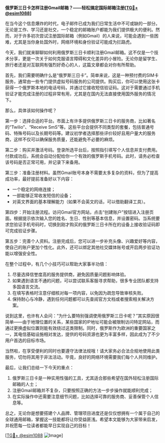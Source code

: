 **俄罗斯三日卡怎样注册Gmail邮箱？——轻松搞定国际邮箱注册[[TG💪+ @esim1088](https://t.me/s/esim1088)]**

在当今这个信息爆炸的时代，电子邮件已成为我们日常生活中不可或缺的一部分。无论是工作、学习还是社交，一个稳定的邮箱账户都能为我们提供极大的便利。然而，对于许多初次尝试注册国际邮箱（例如Gmail）的人来说，可能会遇到一些困难，尤其是当你身处国外时，网络环境和身份验证可能成为拦路虎。

今天，我们就来聊聊如何利用俄罗斯三日卡顺利注册Gmail邮箱。这不仅是一个技术分享，更是一次关于如何克服语言障碍和文化差异的小冒险。无论你是留学生、旅行者还是对互联网有强烈好奇心的人，这篇文章都会对你有所帮助。

首先，我们需要明确什么是“俄罗斯三日卡”。简单来说，这是一种预付费的SIM卡服务，通常由一些专门提供虚拟号码服务的公司提供。购买后，你可以使用这张卡获得一个俄罗斯本地的电话号码，并通过它接收短信验证码。这对于需要通过手机验证才能完成注册的过程非常有用，尤其是在国内无法直接使用国外服务的情况下。

那么，具体该如何操作呢？

第一步：选择合适的平台。市面上有许多提供俄罗斯三日卡的服务商，比如著名的“Twilio”、“Receive SmS”等。这些平台会提供不同类型的套餐，包括普通号码、特殊号码以及长期号码等。建议初学者选择那些评价较好且用户量大的服务商，这样不仅可以确保服务质量，还能避免不必要的麻烦。

第二步：购买并激活号码。登录所选平台后，按照指引填写个人信息并支付费用。付款成功后，系统会自动分配给你一个有效的俄罗斯手机号码。此时，请务必检查该号码是否正常可用，并记录下来备用。

第三步：准备注册材料。虽然Gmail账号本身不需要太多复杂的资料，但为了提高成功率，最好提前准备好以下内容：
- 一个稳定的网络连接；
- 一部能够正常收发短信的设备；
- 对英文界面的基本理解能力（如果不会英文的话，可以借助翻译工具）。

第四步：开始注册流程。访问Gmail官方网站，点击“创建账户”按钮进入注册页面。根据提示依次输入您的姓名、生日、性别等基本信息，并设置密码。当系统要求您验证手机号码时，切换到刚才购买的俄罗斯三日卡所在的设备上接收验证码即可完成验证步骤。

第五步：完善个人资料。注册完成后，您可以进一步补充头像、兴趣爱好等内容，使自己的账户更加个性化。此外，还可以绑定其他社交媒体账号或开启两步验证功能以增强安全性。

在整个过程中，有几个小技巧可以帮助大家事半功倍：
1. 尽量选择信誉度高的服务提供商，避免因质量问题影响体验。
2. 如果遇到语言不通的问题，可以尝试联系客服寻求帮助，很多专业团队都支持多国语言交流。
3. 在填写表格时注意仔细核对每一项内容，以免因为疏忽导致审核失败。
4. 保持耐心与冷静，遇到任何问题都可以先查阅官方文档或者搜索相关解决方案。

说到这里，也许有人会问：“为什么要特别强调使用俄罗斯三日卡呢？”其实原因很简单——由于地理位置的关系，某些国家的IP地址可能会被限制访问特定网站，而通过更换虚拟位置则能有效绕过这类限制。同时，俄罗斯作为欧洲的重要国家之一，其电信基础设施相对发达，提供的号码资源也更为丰富多样，因此成为了不少用户首选的目标市场。

当然啦，在享受便利的同时也要遵守法律法规哦！请大家务必合法合规地使用此类服务，切勿将其用于非法活动。毕竟，良好的网络环境需要我们每个人共同维护。

最后，让我们总结一下今天的重点：
1. 俄罗斯三日卡是一种实用性强的工具，尤其适合那些希望在国外轻松注册国际邮箱的人士；
2. 注册Gmail邮箱并不复杂，只要按照正确的方法一步步操作就能顺利完成；
3. 在实际操作中还需要注意细节问题，比如选择可靠的服务商、妥善保管个人信息等。

总之，无论你是想要搭建个人品牌、管理项目进度还是仅仅想拥有一个属于自己的全球通用邮箱，掌握这一技能都将让你受益匪浅。希望本文能够为大家带来启发，并祝愿每一位读者都能早日实现自己的目标！

[[TG💪+ @esim1088](https://t.me/s/esim1088) ![Image](https://i.postimg.cc/4NQfJmqS/Snipaste-2025-05-13-00-14-12.png)]
